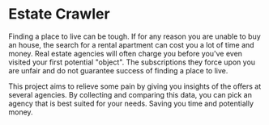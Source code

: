 # Estate Crawler

Finding a place to live can be tough. If for any reason you are unable 
to buy an house, the search for a rental apartment can cost you a lot 
of time and money. Real estate agencies will often charge you before
you've even visited your first potential "object". 
The subscriptions they force upon you are unfair and do not 
guarantee success of finding a place to live.

This project aims to relieve some pain by giving you insights of the 
offers at several agencies. By collecting and comparing this data, 
you can pick an agency that is best suited for your needs. 
Saving you time and potentially money.